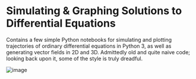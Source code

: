 # Simulating & Graphing Solutions to Differential Equations
Contains a few simple Python notebooks for simulating and plotting trajectories of ordinary differential equations in Python 3, as well as generating vector fields in 2D and 3D. Admittedly old and quite naive code; looking back upon it, some of the style is truly dreadful. 

![image](https://upload.wikimedia.org/wikipedia/commons/thumb/c/cd/Elmer-pump-heatequation.png/350px-Elmer-pump-heatequation.png)

